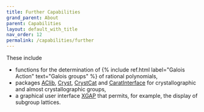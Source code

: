 ```yaml
---
title: Further Capabilities
grand_parent: About
parent: Capabilities
layout: default_with_title
nav_order: 12
permalink: /capabilities/further
---
```


These include
- functions for the determination of
  {% include ref.html label="Galois Action" text="Galois groups" %}
  of rational polynomials,
- packages
  [AClib](https://gap-packages.github.io/aclib/),
  [Cryst](https://www.math.uni-bielefeld.de/~gaehler/gap/packages.php),
  [CrystCat](https://www.math.uni-bielefeld.de/~gaehler/gap/packages.php) and
  [CaratInterface](https://www.math.uni-bielefeld.de/~gaehler/gap/packages.php) for
  crystallographic and almost crystallographic groups,
- a graphical user interface
  [XGAP](https://gap-packages.github.io/xgap) that permits, for
  example, the display of subgroup lattices.

<!--
- a package
  [ParGAP](https://www.khoury.northeastern.edu/home/gene/pargap.html) for parallel
  computations with  GAP,
-->
